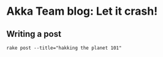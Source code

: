 Akka Team blog: Let it crash!
=============================

Writing a post
--------------

```
rake post --title="hakking the planet 101"
```
